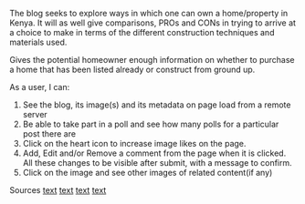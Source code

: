 The blog seeks to explore ways in which one can own a home/property in Kenya. It will as well give comparisons, PROs and CONs in trying to arrive at a choice to make in terms of the different construction techniques and materials used.

Gives the potential homeowner enough information on whether to purchase a home that has been listed already or construct from ground up.

As a user, I can:
1. See the blog, its image(s) and its metadata on page load from a remote server
2. Be able to take part in a poll and see how many polls for a particular post there are
3. Click on the heart icon to increase image likes on the page.
4. Add, Edit and/or Remove a comment from the page when it is clicked. All these changes to be visible after submit, with a message to confirm.
5. Click on the image and see other images of related content(if any)

Sources
[text](https://www.standardmedia.co.ke/business/real-estate/article/2001464073/build-or-buy-what-it-takes-to-own-a-home)
[text](https://valuablehomes.co.ke/2022/12/04/best-roofing-designs-in-kenya/)
[text](https://ndarugostones.co.ke/blog/what-stones-are-good-for-building-drmtii/)
[text](https://westkenyarealestate.com/5-factors-to-differentiate-bungalow-house-designs-and-maisonette-house-designs/)